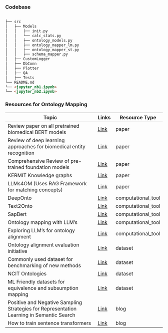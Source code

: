 
### Codebase

```md

├── src
│   ├── Models
│   │   ├── init.py
│   │   └── calc_stats.py
│   │   ├── ontology_models.py
│   │   ├── ontology_mapper_lm.py
│   │   ├── ontology_mapper_st.py
│   │   ├── schema_mapper.py
│   ├── CustomLogger   
│   ├── DbConn
│   ├── Plotter
│   ├── QA
│   ├── Tests 
└── README.md
└── <jupyter_nb1.ipynb> 
└── <jupyter_nb2.ipynb>
```


### Resources for Ontology Mapping
| Topic | Links | Resource Type |
|----------|----------|----------|
| Review paper on all pretrained biomedical BERT models | [Link](https://www.sciencedirect.com/science/article/pii/S1532046421003117) | paper |
| Review of deep learning approaches for biomedical entity recognition | [Link](https://academic.oup.com/bib/article/22/6/bbab282/6326536?login=false) | paper |
| Comprehensive Review of pre-trained foundation models | [Link](https://arxiv.org/pdf/2302.09419) | paper |
| KERMIT Knowledge graphs | [Link](https://arxiv.org/pdf/2204.13931) | paper |
| LLMs4OM (Uses RAG Framework for matching concepts)| [Link](https://arxiv.org/pdf/2404.10317v1) | paper |
| DeepOnto | [Link](https://arxiv.org/html/2307.03067v2) | computational_tool |
| Text2Onto | [Link](https://github.com/krishnanlab/txt2onto) | computational_tool |
| SapBert | [Link](https://aclanthology.org/2021.naacl-main.334/) | computational_tool |
| Ontology mapping with LLM’s | [Link](https://dl.acm.org/doi/fullHtml/10.1145/3587259.3627571) | computational_tool |
| Exploring LLM’s for ontology alignment | [Link](https://arxiv.org/pdf/2309.07172) | computational_tool |
| Ontology alignment evaluation initiative | [Link](https://ceur-ws.org/Vol-3324/oaei22_paper0.pdf) | dataset |
| Commonly used dataset for benchmarking of new methods | [Link](https://github.com/chanzuckerberg/MedMentions) | dataset |
| NCIT Ontologies | [Link](https://www.ebi.ac.uk/ols4/ontologies/ncit) | dataset |
| ML Friendly datasets for equivalence and subsumption mapping | [Link](https://arxiv.org/pdf/2205.03447) | dataset |
| Positive and Negative Sampling Strategies for Representation Learning in Semantic Search | [Link](https://blog.reachsumit.com/posts/2023/03/pairing-for-representation/) | blog |
| How to train sentence transformers | [Link](https://huggingface.co/blog/how-to-train-sentence-transformers) | blog |



